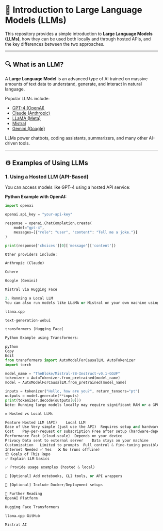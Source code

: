 # 🧠 Introduction to Large Language Models (LLMs)

This repository provides a simple introduction to **Large Language Models (LLMs)**, how they can be used both locally and through hosted APIs, and the key differences between the two approaches.

---

## 🔍 What is an LLM?

A **Large Language Model** is an advanced type of AI trained on massive amounts of text data to understand, generate, and interact in natural language.

Popular LLMs include:

- [GPT-4 (OpenAI)](https://openai.com/)
- [Claude (Anthropic)](https://www.anthropic.com/)
- [LLaMA (Meta)](https://ai.meta.com/llama/)
- [Mistral](https://mistral.ai/)
- [Gemini (Google)](https://deepmind.google/technologies/gemini)

LLMs power chatbots, coding assistants, summarizers, and many other AI-driven tools.

---

## ⚙️ Examples of Using LLMs

### 1. Using a Hosted LLM (API-Based)

You can access models like GPT-4 using a hosted API service:

**Python Example with OpenAI:**
```python
import openai

openai.api_key = "your-api-key"

response = openai.ChatCompletion.create(
    model="gpt-4",
    messages=[{"role": "user", "content": "Tell me a joke."}]
)

print(response['choices'][0]['message']['content'])

Other providers include:

Anthropic (Claude)

Cohere

Google (Gemini)

Mistral via Hugging Face

2. Running a Local LLM
You can also run models like LLaMA or Mistral on your own machine using libraries such as:

llama.cpp

text-generation-webui

transformers (Hugging Face)

Python Example using Transformers:

python
Copy
Edit
from transformers import AutoModelForCausalLM, AutoTokenizer
import torch

model_name = "TheBloke/Mistral-7B-Instruct-v0.1-GGUF"
tokenizer = AutoTokenizer.from_pretrained(model_name)
model = AutoModelForCausalLM.from_pretrained(model_name)

inputs = tokenizer("Hello, how are you?", return_tensors="pt")
outputs = model.generate(**inputs)
print(tokenizer.decode(outputs[0]))
Note: Running large models locally may require significant RAM or a GPU.

⚖️ Hosted vs Local LLMs

Feature	Hosted LLM (API)	Local LLM
Ease of Use	Very simple (just use the API)	Requires setup and hardware
Cost	Pay-per-request or subscription	Free after setup (hardware-dependent)
Performance	Fast (cloud-scale)	Depends on your device
Privacy	Data sent to external server	Data stays on your machine
Customization	Limited to prompts	Full control & fine-tuning possible
Internet Needed	✅ Yes	❌ No (runs offline)
📦 Goals of This Repo
✅ Explain LLM basics

✅ Provide usage examples (hosted & local)

🚧 [Optional] Add notebooks, CLI tools, or API wrappers

🚧 [Optional] Include Docker/Deployment setups

🧠 Further Reading
OpenAI Platform

Hugging Face Transformers

llama.cpp GitHub

Mistral AI
